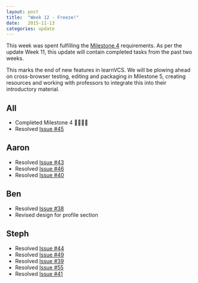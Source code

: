 ```yaml
---
layout: post
title:  "Week 12 - Freeze!"
date:   2015-11-13
categories: update
---
```


This week was spent fulfilling the [Milestone 4](https://github.com/gitrit/pending/wiki/Project-Roadmap) requirements. As per the update Week 11, this update will contain completed tasks from the past two weeks.

This marks the end of new features in learnVCS. We will be plowing ahead on cross-browser testing, editing and packaging in Milestone 5, creating resources and working with professors to integrate this into their introductory material. 

## All
* Completed Milestone 4 :confetti_ball::confetti_ball::confetti_ball::confetti_ball:
* Resolved [Issue #45](https://github.com/learnVCS/learnVCS/issues/45)

## Aaron
* Resolved [Issue #43](https://github.com/learnVCS/learnVCS/issues/43)
* Resolved [Issue #46](https://github.com/learnVCS/learnVCS/issues/46)
* Resolved [Issue #40](https://github.com/learnVCS/learnVCS/issues/40)

## Ben
* Resolved [Issue #38](https://github.com/learnVCS/learnVCS/issues/38)
* Revised design for profile section

## Steph
* Resolved [Issue #44](https://github.com/learnVCS/learnVCS/issues/44)
* Resolved [Issue #49](https://github.com/learnVCS/learnVCS/issues/49)
* Resolved [Issue #39](https://github.com/learnVCS/learnVCS/issues/39)
* Resolved [Issue #55](https://github.com/learnVCS/learnVCS/issues/55)
* Resolved [Issue #41](https://github.com/learnVCS/learnVCS/issues/41)








